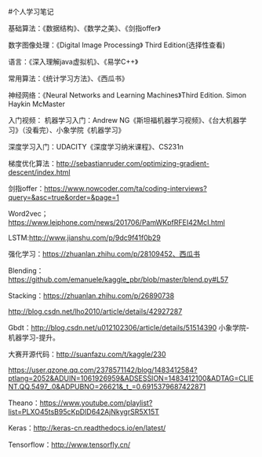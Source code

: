 
#个人学习笔记

基础算法：《数据结构》、《数学之美》、《剑指offer》

数字图像处理：《Digital Image Processing》 Third Edition(选择性查看)

语言：《深入理解java虚拟机》、《易学C++》

常用算法：《统计学习方法》、《西瓜书》

神经网络：《Neural Networks and Learning Machines》Third Edition. Simon Haykin McMaster

入门视频：
机器学习入门：Andrew NG《斯坦福机器学习视频》、《台大机器学习》（没看完）、小象学院《机器学习》

深度学习入门：UDACITY《深度学习纳米课程》、CS231n
          
梯度优化算法：http://sebastianruder.com/optimizing-gradient-descent/index.html

剑指offer：https://www.nowcoder.com/ta/coding-interviews?query=&asc=true&order=&page=1

Word2vec；https://www.leiphone.com/news/201706/PamWKpfRFEI42McI.html

LSTM:http://www.jianshu.com/p/9dc9f41f0b29

强化学习：https://zhuanlan.zhihu.com/p/28109452、西瓜书

Blending：https://github.com/emanuele/kaggle_pbr/blob/master/blend.py#L57

Stacking：https://zhuanlan.zhihu.com/p/26890738

http://blog.csdn.net/lho2010/article/details/42927287

Gbdt：http://blog.csdn.net/u012102306/article/details/51514390 小象学院-机器学习-提升。

大赛开源代码：http://suanfazu.com/t/kaggle/230

https://user.qzone.qq.com/2378571142/blog/1483412584?ptlang=2052&ADUIN=1061926959&ADSESSION=1483412100&ADTAG=CLIENT.QQ.5497_.0&ADPUBNO=26621&_t_=0.6915379687422871

Theano：https://www.youtube.com/playlist?list=PLXO45tsB95cKpDID642AjNkygrSR5X15T

Keras：http://keras-cn.readthedocs.io/en/latest/

Tensorflow：http://www.tensorfly.cn/
